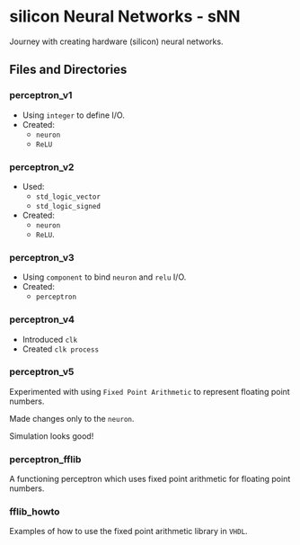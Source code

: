 # silicon Neural Networks - sNN

Journey with creating hardware (silicon) neural networks.

## Files and Directories

### perceptron_v1

- Using `integer` to define I/O.
- Created:
  - `neuron`
  - `ReLU`


### perceptron_v2

- Used:
    - `std_logic_vector`
    - `std_logic_signed`
- Created:
    - `neuron`
    - `ReLU`.

### perceptron_v3

- Using `component` to bind `neuron` and `relu` I/O.
- Created:
  - `perceptron`


### perceptron_v4

- Introduced `clk`
- Created `clk process`


### perceptron_v5

Experimented with using `Fixed Point Arithmetic` to represent floating point numbers.

Made changes only to the `neuron`.

Simulation looks good!

### perceptron_fflib

A functioning perceptron which uses fixed point arithmetic for floating point numbers.

### fflib_howto

Examples of how to use the fixed point arithmetic library in `VHDL`.
